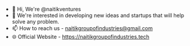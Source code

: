 - 👋 Hi, We're @naitikventures
- 👀 We're interested in developing new ideas and startups that will help solve any problem.
- 📫 How to reach us - naitikgroupofindustries@gmail.com
- 🌐 Official Website - https://naitikgroupofindustries.tech


